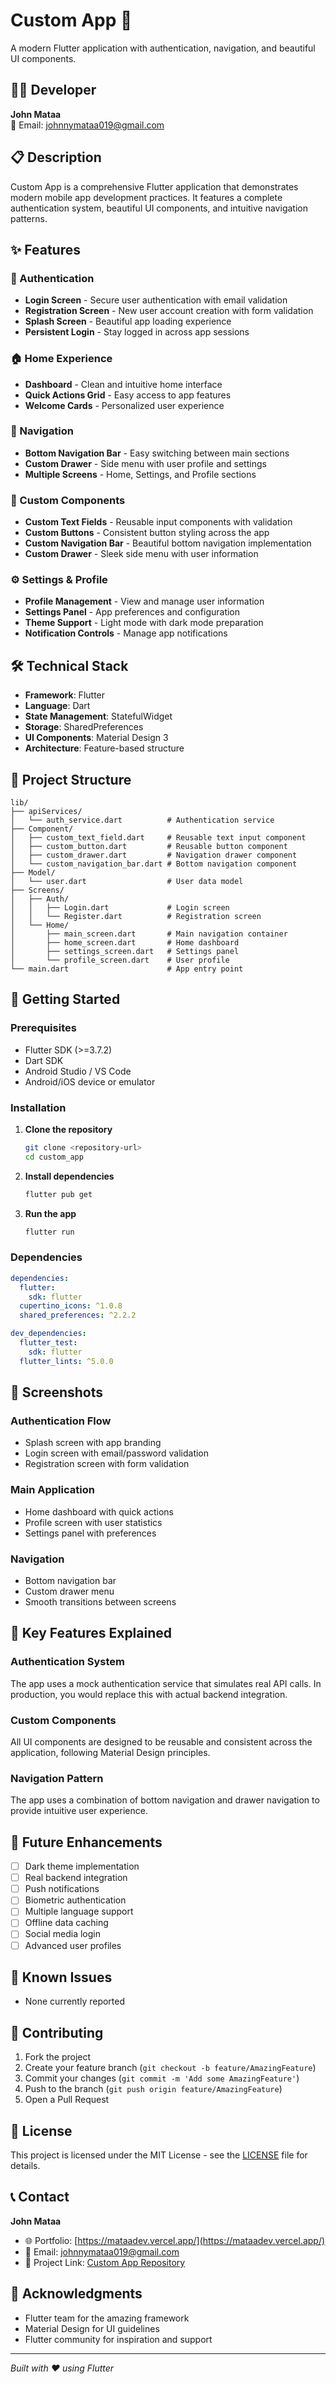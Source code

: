 # Custom App 📱

A modern Flutter application with authentication, navigation, and beautiful UI components.

## 👨‍💻 Developer

**John Mataa**  
📧 Email: [johnnymataa019@gmail.com](mailto:johnnymataa019@gmail.com)

## 📋 Description

Custom App is a comprehensive Flutter application that demonstrates modern mobile app development practices. It features a complete authentication system, beautiful UI components, and intuitive navigation patterns.

## ✨ Features

### 🔐 Authentication
- **Login Screen** - Secure user authentication with email validation
- **Registration Screen** - New user account creation with form validation
- **Splash Screen** - Beautiful app loading experience
- **Persistent Login** - Stay logged in across app sessions

### 🏠 Home Experience
- **Dashboard** - Clean and intuitive home interface
- **Quick Actions Grid** - Easy access to app features
- **Welcome Cards** - Personalized user experience

### 🧭 Navigation
- **Bottom Navigation Bar** - Easy switching between main sections
- **Custom Drawer** - Side menu with user profile and settings
- **Multiple Screens** - Home, Settings, and Profile sections

### 🎨 Custom Components
- **Custom Text Fields** - Reusable input components with validation
- **Custom Buttons** - Consistent button styling across the app
- **Custom Navigation Bar** - Beautiful bottom navigation implementation
- **Custom Drawer** - Sleek side menu with user information

### ⚙️ Settings & Profile
- **Profile Management** - View and manage user information
- **Settings Panel** - App preferences and configuration
- **Theme Support** - Light mode with dark mode preparation
- **Notification Controls** - Manage app notifications

## 🛠️ Technical Stack

- **Framework**: Flutter
- **Language**: Dart
- **State Management**: StatefulWidget
- **Storage**: SharedPreferences
- **UI Components**: Material Design 3
- **Architecture**: Feature-based structure

## 📁 Project Structure

```
lib/
├── apiServices/
│   └── auth_service.dart          # Authentication service
├── Component/
│   ├── custom_text_field.dart     # Reusable text input component
│   ├── custom_button.dart         # Reusable button component
│   ├── custom_drawer.dart         # Navigation drawer component
│   └── custom_navigation_bar.dart # Bottom navigation component
├── Model/
│   └── user.dart                  # User data model
├── Screens/
│   ├── Auth/
│   │   ├── Login.dart             # Login screen
│   │   └── Register.dart          # Registration screen
│   └── Home/
│       ├── main_screen.dart       # Main navigation container
│       ├── home_screen.dart       # Home dashboard
│       ├── settings_screen.dart   # Settings panel
│       └── profile_screen.dart    # User profile
└── main.dart                      # App entry point
```

## 🚀 Getting Started

### Prerequisites

- Flutter SDK (>=3.7.2)
- Dart SDK
- Android Studio / VS Code
- Android/iOS device or emulator

### Installation

1. **Clone the repository**
   ```bash
   git clone <repository-url>
   cd custom_app
   ```

2. **Install dependencies**
   ```bash
   flutter pub get
   ```

3. **Run the app**
   ```bash
   flutter run
   ```

### Dependencies

```yaml
dependencies:
  flutter:
    sdk: flutter
  cupertino_icons: ^1.0.8
  shared_preferences: ^2.2.2

dev_dependencies:
  flutter_test:
    sdk: flutter
  flutter_lints: ^5.0.0
```

## 📱 Screenshots

### Authentication Flow
- Splash screen with app branding
- Login screen with email/password validation
- Registration screen with form validation

### Main Application
- Home dashboard with quick actions
- Profile screen with user statistics
- Settings panel with preferences

### Navigation
- Bottom navigation bar
- Custom drawer menu
- Smooth transitions between screens

## 🔑 Key Features Explained

### Authentication System
The app uses a mock authentication service that simulates real API calls. In production, you would replace this with actual backend integration.

### Custom Components
All UI components are designed to be reusable and consistent across the application, following Material Design principles.

### Navigation Pattern
The app uses a combination of bottom navigation and drawer navigation to provide intuitive user experience.

## 🎯 Future Enhancements

- [ ] Dark theme implementation
- [ ] Real backend integration
- [ ] Push notifications
- [ ] Biometric authentication
- [ ] Multiple language support
- [ ] Offline data caching
- [ ] Social media login
- [ ] Advanced user profiles

## 🐛 Known Issues

- None currently reported

## 🤝 Contributing

1. Fork the project
2. Create your feature branch (`git checkout -b feature/AmazingFeature`)
3. Commit your changes (`git commit -m 'Add some AmazingFeature'`)
4. Push to the branch (`git push origin feature/AmazingFeature`)
5. Open a Pull Request

## 📄 License

This project is licensed under the MIT License - see the [LICENSE](LICENSE) file for details.

## 📞 Contact

**John Mataa**
- 🌐 Portfolio: [https://mataadev.vercel.app/](https://mataadev.vercel.app/)
- 📧 Email: [johnnymataa019@gmail.com](mailto:johnnymataa019@gmail.com)
- 🚀 Project Link: [Custom App Repository](https://github.com/mataa019/Custom_App)

## 🙏 Acknowledgments

- Flutter team for the amazing framework
- Material Design for UI guidelines
- Flutter community for inspiration and support

---

*Built with ❤️ using Flutter*
